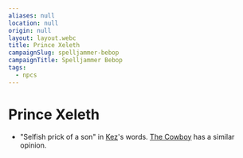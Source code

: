 ```yaml
---
aliases: null
location: null
origin: null
layout: layout.webc
title: Prince Xeleth
campaignSlug: spelljammer-bebop
campaignTitle: Spelljammer Bebop
tags:
  - npcs
---
```

# Prince Xeleth

- "Selfish prick of a son" in [Kez](pcs/kez-bardaux.md)'s words. [The Cowboy](npcs/the-cowboy.md) has a similar opinion.
